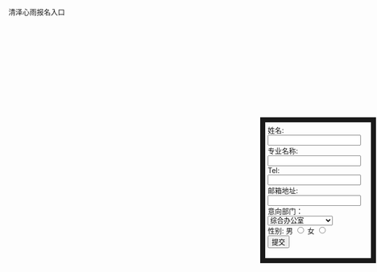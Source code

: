 <!DOCTYPE HTML>
<html>
<head>
    清泽心雨报名入口
</head>
<body>
<form method="post" action="save.php" style="width: 200px;height: 260px;padding-top: 5px;padding-bottom: 5px;padding-left: 5px;padding-right: 5px;border-right-width: 10px;border-right-style: solid;border-left-width: 10px;border-left-style: solid;border-top-width: 10px;border-top-style: solid;border-bottom-width: 10px;border-bottom-style: solid;margin-top: 200px;margin-left: 500px;margin-right: 500px;margin-bottom: 200px;">
    姓名: <br>
	<input  type="text"  name="myName" />
	<br>
	专业名称: <br>
<input  type="etext"  name="profession" />
<br>
Tel: <br>
	<input  type="text"  name="telphone" />
	<br>
邮箱地址: <br>
	<input  type="text"  name="email" />
	<br>
	<lable>意向部门：</lable> <br>
	<select>
      <option value="综合办公室">综合办公室</option>
      <option value="公关策划部">公关策划部</option>
      <option value="网络安全部蓝之青">网络安全部蓝之青</option>
      <option value="视觉设计部卡乐坊">视觉设计部卡乐坊</option>
      <option value="技术开发部ued">技术开发部ued</option>
      <option value="综合媒体集团">综合媒体集团</option>
      <option value="新闻集团">新闻集团</option>
      <option value="视频集团微效坊">视频集团微效坊</option>
      <option value="视频集团微影像">视频集团微影像</option>
      <option value="视频集团电视台">视频集团电视台</option>
    </select><br>
    <label>性别:</label>
    <label>男</label>
    <input type="radio" value="man"  name="gender" />
    <label>女</label>
    <input type="radio" value="woman"  name="gender" /> <br>
    <input type="submit" value="提交" name="submitBtn" />
</form> 
</body>
</html>
